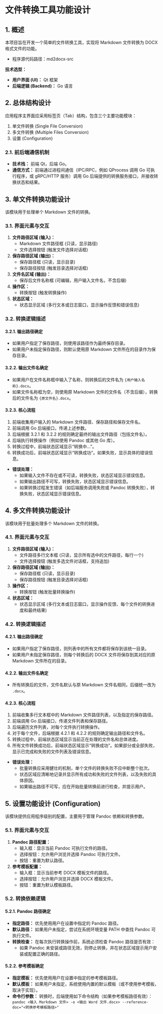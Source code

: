 # 文件转换工具功能设计

## 1. 概述

本项目旨在开发一个简单的文件转换工具，实现将 Markdown 文件转换为 DOCX 格式文件的功能。

- 程序源代码路径：md2docx-src

**技术选型：**

- **用户界面 (UI)：** Qt 框架
- **后端逻辑 (Backend)：** Go 语言

## 2. 总体结构设计

应用程序主界面应采用标签页（Tab）结构，包含三个主要功能模块：

1.  单文件转换 (Single File Conversion)
2.  多文件转换 (Multiple Files Conversion)
3.  设置 (Configuration)

### 2.1. 前后端通信机制

- **技术栈：** 前端 Qt，后端 Go。
- **通信方式：** 前端通过进程间通信（IPC/RPC，例如 QProcess 调用 Go 可执行程序，或 gRPC/HTTP 服务）调用 Go 后端提供的转换服务接口，并接收转换状态和结果。

## 3. 单文件转换功能设计

该模块用于处理单个 Markdown 文件的转换。

### 3.1. 界面元素与交互

1.  **文件路径区域 (输入)：**
    - Markdown 文件路径框 (只读，显示路径)
    - 文件选择按钮 (触发文件选择对话框)
2.  **保存路径区域 (输出)：**
    - 保存路径框 (只读，显示目录)
    - 保存路径按钮 (触发目录选择对话框)
3.  **文件名区域 (输出)：**
    - 保存后文件名称框 (可编辑，用户输入文件名，不含后缀)
4.  **操作区：**
    - 转换按钮 (触发转换操作)
5.  **状态区域：**
    - 状态显示区域 (多行文本或日志窗口，显示操作反馈和错误信息)

### 3.2. 转换逻辑描述

#### 3.2.1. 输出路径确定

- 如果用户指定了保存路径，则使用该路径作为最终保存目录。
- 如果用户未指定保存路径，则默认使用原 Markdown 文件所在的目录作为保存目录。

#### 3.2.2. 输出文件名确定

- 如果用户在文件名称框中输入了名称，则转换后的文件名为 `{用户输入名称}.docx`。
- 如果文件名称框为空，则使用原 Markdown 文件的文件名（不含后缀），转换后的文件名为 `{原文件名}.docx`。

#### 3.2.3. 核心流程

1.  前端收集用户输入的 Markdown 文件路径、保存路径和保存文件名。
2.  前端调用 Go 后端接口，传递上述参数。
3.  后端根据 3.2.1 和 3.2.2 的规则确定最终的输出文件路径（包括文件名）。
4.  后端执行转换操作（例如使用 Pandoc 或其他 Go 库）。
5.  转换过程中，前端状态区域显示“转换中...”。
6.  转换成功后，前端状态区域显示“转换成功”。如果失败，显示具体的错误信息。

- **错误处理：**
  - 如果输入文件不存在或不可读，转换失败，状态区域显示错误信息。
  - 如果输出路径不可写，转换失败，状态区域显示错误信息。
  - 如果转换过程发生错误（如后端服务调用失败或 Pandoc 转换失败），转换失败，状态区域显示错误信息。

## 4. 多文件转换功能设计

该模块用于批量处理多个 Markdown 文件的转换。

### 4.1. 界面元素与交互

1.  **文件路径区域 (输入)：**
    - 文件路径多行文本框 (只读，显示所有选中的文件路径，每行一个)
    - 文件选择按钮 (触发多选文件对话框，支持追加)
2.  **保存路径区域 (输出)：**
    - 保存路径框 (只读，显示目录)
    - 保存路径按钮 (触发目录选择对话框)
3.  **操作区：**
    - 转换按钮 (触发批量转换操作)
4.  **状态区域：**
    - 状态显示区域 (多行文本或日志窗口，显示操作反馈、每个文件的转换进度和最终结果)

### 4.2. 转换逻辑描述

#### 4.2.1. 输出路径确定

- 如果用户指定了保存路径，则列表中的所有文件都将保存到该统一目录。
- 如果用户未指定保存路径，则每个转换后的 DOCX 文件将保存到其对应的原 Markdown 文件所在的目录。

#### 4.2.2. 输出文件名确定

- 所有转换后的文件，文件名默认与原 Markdown 文件名相同，后缀统一改为 `.docx`。

#### 4.2.3. 核心流程

1.  前端收集多行文本框中的 Markdown 文件路径列表，以及指定的保存路径。
2.  前端调用 Go 后端接口，传递文件列表和保存路径。
3.  后端遍历文件列表，对每个文件执行转换操作。
4.  对于每个文件，后端根据 4.2.1 和 4.2.2 的规则确定输出路径和文件名。
5.  转换过程中，前端状态区域显示当前正在处理的文件名和总体进度。
6.  所有文件转换成功后，前端状态区域显示“转换成功”。如果部分或全部失败，显示已完成和失败的文件列表及错误信息。

- **错误处理：**
  - 批量转换应采用健壮的机制，单个文件的转换失败不应中断整个批次。
  - 状态区域应清晰地记录并显示所有成功和失败的文件列表，以及失败的具体原因。
  - 如果输出路径不可写，应在开始批量转换前进行检查，并提示用户。

## 5. 设置功能设计 (Configuration)

该模块提供应用程序级别的配置，主要用于管理 Pandoc 依赖和转换参数。

### 5.1. 界面元素与交互

1.  **Pandoc 路径配置：**
    - 输入框：显示当前 Pandoc 可执行文件的路径。
    - 选择按钮：允许用户浏览并选择 Pandoc 可执行文件。
    - 按钮：重置为默认路径。
2.  **参考模板配置：**
    - 输入框：显示当前参考 DOCX 模板文件的路径。
    - 选择按钮：允许用户浏览并选择 DOCX 模板文件。
    - 按钮：重置为默认模板路径。

### 5.2. 转换依赖逻辑

#### 5.2.1. Pandoc 路径确定

- **指定路径：** 优先使用用户在设置中指定的 Pandoc 路径。
- **默认路径：** 如果用户未指定，尝试在系统环境变量 PATH 中查找 Pandoc 可执行文件。
- **转换检查：** 在每次执行转换操作前，系统必须检查 Pandoc 路径是否有效：
  - 如果 Pandoc 未安装或路径无效，则停止转换，并在状态区域提示用户安装或配置正确的路径。

#### 5.2.2. 参考模板确定

- **指定模板：** 优先使用用户在设置中指定的参考模板路径。
- **默认模板：** 如果用户未指定，系统使用内置的默认模板（或不使用参考模板，取决于实现）。
- **命令行参数：** 转换时，后端使用如下命令结构（如果参考模板路径有效）：
  `pandoc <输入 Markdown 文件> -o <输出 Word 文件.docx> --reference-doc="<转换参考模板路径>"`
